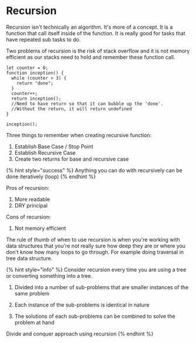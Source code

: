 # Recursion

Recursion isn't technically an algorithm. It's more of a concept. It is a function that call itself inside of the function. It is really good for tasks that have repeated sub tasks to do.

Two problems of recursion is the risk of stack overflow and it is not memory efficient as our stacks need to hold and remember these function call.

```text
let counter = 0;
function inception() {
  while (counter > 3) {
    return "done";
  }
  counter++;
  return inception(); 
  //Need to have return so that it can bubble up the 'done'. 
  //Without the return, it will return undefined
}

inception();
```

Three things to remember when creating recursive function:

1. Establish Base Case / Stop Point
2. Establish Recursive Case
3. Create two returns for base and recursive case

{% hint style="success" %}
Anything you can do with recursively can be done iteratively \(loop\)
{% endhint %}

Pros of recursion:

1. More readable
2. DRY principal

Cons of recursion:

1. Not memory efficient

The rule of thumb of when to use recursion is when you're working with data structures that you're not really sure how deep they are or where you don't know how many loops to go through. For example doing traversal in tree data structure.

{% hint style="info" %}
Consider recursion every time you are using a tree or converting something into a tree.

1. Divided into a number of sub-problems that are smaller instances of the same problem 

2. Each instance of the sub-problems is identical in nature

3. The solutions of each sub-problems can be combined to solve the problem at hand

Divide and conquer approach using recursion
{% endhint %}

